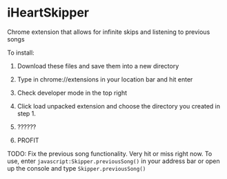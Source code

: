 iHeartSkipper
=============

Chrome extension that allows for infinite skips and listening to previous songs

To install: 
1. Download these files and save them into a new directory
 
2. Type in chrome://extensions in your location bar and hit enter

3. Check developer mode in the top right

4. Click load unpacked extension and choose the directory you created in step 1. 

5. ??????

6. PROFIT

TODO: Fix the previous song functionality. Very hit or miss right now. To use, enter ```javascript:Skipper.previousSong()``` in your address bar or open up the console and type ```Skipper.previousSong()``` 
